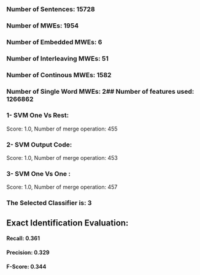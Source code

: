 ### Number of Sentences: 15728
### Number of MWEs: 1954

### Number of Embedded MWEs: 6

### Number of Interleaving MWEs: 51

### Number of Continous MWEs: 1582

### Number of Single Word MWEs: 2## Number of features used: 1266862

### 1- SVM One Vs Rest: 
Score: 1.0, Number of merge operation: 455
### 2- SVM Output Code: 
Score: 1.0, Number of merge operation: 453
### 3- SVM One Vs One : 
Score: 1.0, Number of merge operation: 457
### The Selected Classifier is: 3
## Exact Identification Evaluation: 
#### Recall: 0.361
#### Precision: 0.329
#### F-Score: 0.344
